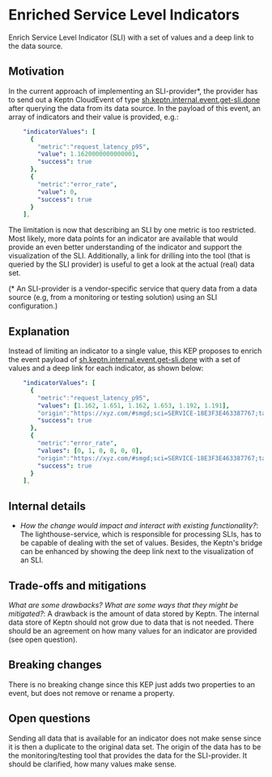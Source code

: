 # Enriched Service Level Indicators

Enrich Service Level Indicator (SLI) with a set of values and a deep link to the data source.

## Motivation

In the current approach of implementing an SLI-provider*, the provider has to send out a Keptn CloudEvent of type [sh.keptn.internal.event.get-sli.done](https://github.com/keptn/spec/blob/master/cloudevents.md#get-sli-done) after querying the data from its data source. In the payload of this event, an array of indicators and their value is provided, e.g.:

```yaml
    "indicatorValues": [
      {
        "metric":"request_latency_p95",
        "value": 1.1620000000000001,
        "success": true
      },
      {
        "metric":"error_rate",
        "value": 0,
        "success": true
      }
    ],
```

The limitation is now that describing an SLI by one metric is too restricted. Most likely, more data points for an indicator are available that would provide an even better understanding of the indicator and support the visualization of the SLI. Additionally, a link for drilling into the tool (that is queried by the SLI provider) is useful to get a look at the actual (real) data set.

(* An SLI-provider is a vendor-specific service that query data from a data source (e.g, from a monitoring or testing solution) using an SLI configuration.)

## Explanation

Instead of limiting an indicator to a single value, this KEP proposes to enrich the event payload of [sh.keptn.internal.event.get-sli.done](https://github.com/keptn/spec/blob/master/cloudevents.md#get-sli-done) with a set of values and a deep link for each indicator, as shown below:

```yaml
    "indicatorValues": [
      {
        "metric":"request_latency_p95",
        "values": [1.162, 1.651, 1.162, 1.653, 1.192, 1.191],
        "origin":"https://xyz.com/#smgd;sci=SERVICE-18E3F3E463387767;tab=RT;servicefilter=0%1E10%11SERVICE_METHOD_GROUP-175CF39880103983;gf=all;gtf=l_24_HOURS;timeframe=custom1580161200000to1580168400000"
        "success": true
      },
      {
        "metric":"error_rate",
        "values": [0, 1, 0, 0, 0, 0],
        "origin":"https://xyz.com/#smgd;sci=SERVICE-18E3F3E463387767;tab=RT;servicefilter=0%1E10%11SERVICE_METHOD_GROUP-175CF39880103983;gf=all;gtf=l_24_HOURS;timeframe=custom1580161200000to1580168400000"
        "success": true
      }
    ],
```

## Internal details

* *How the change would impact and interact with existing functionality?*: The lighthouse-service, which is responsible for processing SLIs, has to be capable of dealing with the set of values. Besides, the Keptn's bridge can be enhanced by showing the deep link next to the visualization of an SLI. 

## Trade-offs and mitigations

*What are some drawbacks? What are some ways that they might be mitigated?*: A drawback is the amount of data stored by Keptn. The internal data store of Keptn should not grow due to data that is not needed. There should be an agreement on how many values for an indicator are provided (see open question).

## Breaking changes

There is no breaking change since this KEP just adds two properties to an event, but does not remove or rename a property.

## Open questions

Sending all data that is available for an indicator does not make sense since it is then a duplicate to the original data set. The origin of the data has to be the monitoring/testing tool that provides the data for the SLI-provider. It should be clarified, how many values make sense.
